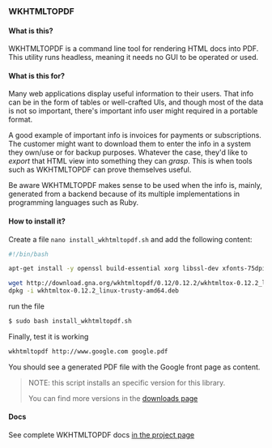 ### WKHTMLTOPDF

#### What is this?

WKHTMLTOPDF is a command line tool for rendering HTML docs into PDF. This utility runs headless, meaning it needs no GUI to be operated or used.

#### What is this for?

Many web applications display useful information to their users. That info can be in the form of tables or well-crafted UIs, and though most of the data is not so important, there's important info user might required in a portable format.

A good example of important info is invoices for payments or subscriptions. The customer might want to download them to enter the info in a system they own/use or for backup purposes. Whatever the case, they'd like to _export_ that HTML view into something they can _grasp_. This is when tools such as WKHTMLTOPDF can prove themselves useful.

Be aware WKHTMLTOPDF makes sense to be used when the info is, mainly, generated from a backend because of its multiple implementations in programming languages such as Ruby.

#### How to install it?

Create a file `nano install_wkhtmltopdf.sh` and add the following content:

```bash
#!/bin/bash

apt-get install -y openssl build-essential xorg libssl-dev xfonts-75dpi

wget http://download.gna.org/wkhtmltopdf/0.12/0.12.2/wkhtmltox-0.12.2_linux-trusty-amd64.deb
dpkg -i wkhtmltox-0.12.2_linux-trusty-amd64.deb
```

run the file

```bash
$ sudo bash install_wkhtmltopdf.sh
```

Finally, test it is working

```bash
wkhtmltopdf http://www.google.com google.pdf
```

You should see a generated PDF file with the Google front page as content.

> NOTE: this script installs an specific version for this library.
>
> You can find more versions in the [downloads page](http://wkhtmltopdf.org/downloads.html)

#### Docs

See complete WKHTMLTOPDF docs [in the project page](http://wkhtmltopdf.org/docs.html)
